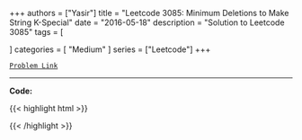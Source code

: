 
+++
authors = ["Yasir"]
title = "Leetcode 3085: Minimum Deletions to Make String K-Special"
date = "2016-05-18"
description = "Solution to Leetcode 3085"
tags = [
    
]
categories = [
    "Medium"
]
series = ["Leetcode"]
+++



[`Problem Link`](https://leetcode.com/problems/minimum-deletions-to-make-string-k-special/description/)

---

**Code:**

{{< highlight html >}}

{{< /highlight >}}

